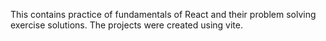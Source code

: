 This contains practice of fundamentals of React and their problem solving exercise solutions. The projects were created using vite.
